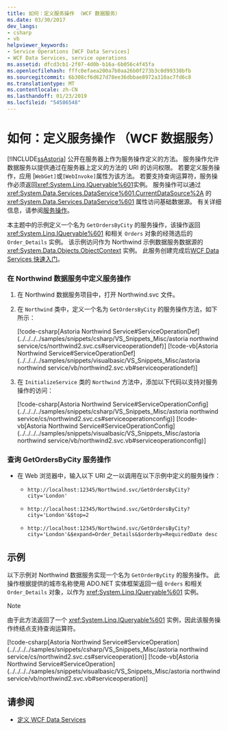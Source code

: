 ```yaml
---
title: 如何：定义服务操作 （WCF 数据服务）
ms.date: 03/30/2017
dev_langs:
- csharp
- vb
helpviewer_keywords:
- Service Operations [WCF Data Services]
- WCF Data Services, service operations
ms.assetid: dfcd3cb1-2f07-4d0b-b16a-6b056c4f45fa
ms.openlocfilehash: fffc0efaea200a7b0aa26b0f273b3c0d99338bfb
ms.sourcegitcommit: 6b308cf6d627d78ee36dbbae8972a310ac7fd6c8
ms.translationtype: MT
ms.contentlocale: zh-CN
ms.lasthandoff: 01/23/2019
ms.locfileid: "54586548"
---
```

# <a name="how-to-define-a-service-operation-wcf-data-services"></a>如何：定义服务操作 （WCF 数据服务）
[!INCLUDE[ssAstoria](../../../../includes/ssastoria-md.md)] 公开在服务器上作为服务操作定义的方法。 服务操作允许数据服务以提供通过在服务器上定义的方法的 URI 的访问权限。 若要定义服务操作，应用 [`WebGet]`或`[WebInvoke]`属性为该方法。 若要支持查询运算符，服务操作必须返回<xref:System.Linq.IQueryable%601>实例。 服务操作可以通过 <xref:System.Data.Services.DataService%601.CurrentDataSource%2A> 的 <xref:System.Data.Services.DataService%601> 属性访问基础数据源。 有关详细信息，请参阅[服务操作](../../../../docs/framework/data/wcf/service-operations-wcf-data-services.md)。  
  
 本主题中的示例定义一个名为 `GetOrdersByCity` 的服务操作，该操作返回 <xref:System.Linq.IQueryable%601> 和相关 `Orders` 对象的经筛选后的 `Order_Details` 实例。 该示例访问作为 Northwind 示例数据服务数据源的 <xref:System.Data.Objects.ObjectContext> 实例。 此服务创建完成后[WCF Data Services 快速入门](../../../../docs/framework/data/wcf/quickstart-wcf-data-services.md)。  
  
### <a name="to-define-a-service-operation-in-the-northwind-data-service"></a>在 Northwind 数据服务中定义服务操作  
  
1.  在 Northwind 数据服务项目中，打开 Northwind.svc 文件。  
  
2.  在 `Northwind` 类中，定义一个名为 `GetOrdersByCity` 的服务操作方法，如下所示：  
  
     [!code-csharp[Astoria Northwind Service#ServiceOperationDef](../../../../samples/snippets/csharp/VS_Snippets_Misc/astoria northwind service/cs/northwind2.svc.cs#serviceoperationdef)]
     [!code-vb[Astoria Northwind Service#ServiceOperationDef](../../../../samples/snippets/visualbasic/VS_Snippets_Misc/astoria northwind service/vb/northwind2.svc.vb#serviceoperationdef)]  
  
3.  在 `InitializeService` 类的 `Northwind` 方法中，添加以下代码以支持对服务操作的访问：  
  
     [!code-csharp[Astoria Northwind Service#ServiceOperationConfig](../../../../samples/snippets/csharp/VS_Snippets_Misc/astoria northwind service/cs/northwind2.svc.cs#serviceoperationconfig)]
     [!code-vb[Astoria Northwind Service#ServiceOperationConfig](../../../../samples/snippets/visualbasic/VS_Snippets_Misc/astoria northwind service/vb/northwind2.svc.vb#serviceoperationconfig)]  
  
### <a name="to-query-the-getordersbycity-service-operation"></a>查询 GetOrdersByCity 服务操作  
  
-   在 Web 浏览器中，输入以下 URI 之一以调用在以下示例中定义的服务操作：  
  
    -   `http://localhost:12345/Northwind.svc/GetOrdersByCity?city='London'`  
  
    -   `http://localhost:12345/Northwind.svc/GetOrdersByCity?city='London'&$top=2`  
  
    -   `http://localhost:12345/Northwind.svc/GetOrdersByCity?city='London'&$expand=Order_Details&$orderby=RequiredDate desc`  
  
## <a name="example"></a>示例  
 以下示例对 Northwind 数据服务实现一个名为 `GetOrderByCity` 的服务操作。 此操作根据提供的城市名称使用 ADO.NET 实体框架返回一组 `Orders` 和相关 `Order_Details` 对象，以作为 <xref:System.Linq.IQueryable%601> 实例。  
  
> [!NOTE]
>  由于此方法返回了一个 <xref:System.Linq.IQueryable%601> 实例，因此该服务操作终结点支持查询运算符。  
  
 [!code-csharp[Astoria Northwind Service#ServiceOperation](../../../../samples/snippets/csharp/VS_Snippets_Misc/astoria northwind service/cs/northwind2.svc.cs#serviceoperation)]
 [!code-vb[Astoria Northwind Service#ServiceOperation](../../../../samples/snippets/visualbasic/VS_Snippets_Misc/astoria northwind service/vb/northwind2.svc.vb#serviceoperation)]  
  
## <a name="see-also"></a>请参阅
- [定义 WCF Data Services](../../../../docs/framework/data/wcf/defining-wcf-data-services.md)

